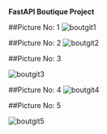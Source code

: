 **FastAPI Boutique Project**

##Picture No: 1
![boutgit1](https://github.com/user-attachments/assets/0bb61ae6-7fc5-4897-8010-c647297f3bb8)

##Picture No: 2
![boutgit2](https://github.com/user-attachments/assets/fc295cd1-1b05-42b4-8050-61651142c1ca)

##Picture No: 3

![boutgit3](https://github.com/user-attachments/assets/bcd9ed04-edb5-46b2-928d-832da2c85a78)


##Picture No: 4
![boutgit4](https://github.com/user-attachments/assets/624df306-e507-43f7-bb29-e235eb1dd5d7)

##Picture No: 5

![boutgit5](https://github.com/user-attachments/assets/4d7e8902-d6c5-4150-90d5-a0835a0cca74)
